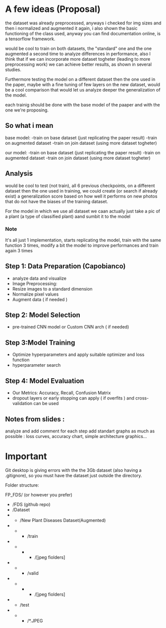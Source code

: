 # A few ideas (Proposal)

the dataset was already preprocessed, anyways i checked for img sizes and then i normalized and augmented it again, i also shown the basic functioning of the class used, anyway you can find documentation online, is a tensorflow framework.

would be cool to train on both datasets, the "standard" one and the one augmented a second time to analyze differences in performance,
also I think that if we can incorporate more dataset togheter (leading to more preprocessing work) we can achieve better results, as shown in several studies.

Furthermore testing the model on a different dataset then the one used in the paper, maybe with a fine tuning of few layers on the new dataset, would be a cool comparison that would let us analyze deeper the generalization of the model.

each trainig should be done with the base model of the paaper and with the one we're proposing.

## So what i mean

base model:
    -train on base dataset (just replicating the paper result)
    -train on augmented dataset
    -train on join dataset (using more dataset togheter)

our model:
    -train on base dataset (just replicating the paper result)
    -train on augmented dataset
    -train on join dataset (using more dataset togheter)

## Analysis

would be cool to test (not train), all 6 previous checkpoints, on a different dataset then the one used in training, we could create (or search if already exist) a generalization score based on how well it performs on new photos that do not have the biases of the training dataset.

For the model in which we use all dataset we caan actually just take a pic of a plant (a type of classified plant) aand sumbit it to the model


### Note
It's all just 1 implementation, starts replicating the model, train with the same function 3 times, modify a bit the model to improve performances and train again 3 times



## Step 1: Data Preparation (Capobianco)
- analyze data and visualize 
- Image Preprocessing:
- Resize images to a standard dimension 
- Normalize pixel values 
- Augment data ( if needed )
## Step 2: Model Selection
- pre-trained CNN model or Custom CNN arch ( if needed) 
## Step 3:Model Training
- Optimize hyperparameters and apply suitable optimizer and loss function
- hyperparameter search 
## Step 4:  Model Evaluation
- Our Metrics: Accuracy, Recall, Confusion Matrix 
- dropout layers or early stopping  can apply ( if  overfits ) and cross-validation can be used 

## Notes from slides : 
analyze and add comment for each step 
add standart graphs as much as possible :  loss curves, accuracy chart, simple architecture graphics...


# Important

Git desktop is giving errors with the the 3Gb dataset (also having a .gitignore), so you must have the dataset just outside the directory.

Folder structure:

FP_FDS/ (or however you prefer)
- /FDS (github repo)
- /Dataset
- - /New Plant Diseases Dataset(Augmented)
- - - /train
- - - - /[jpeg fiolders]
- - - /valid
- - - - /[jpeg fiolders]
- - /test
- - - /*.JPEG
	